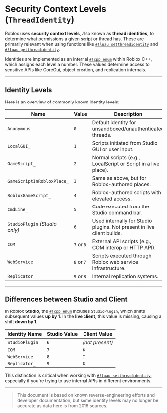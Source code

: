 # Security Context Levels (`ThreadIdentity`)

Roblox uses **security context levels**, also known as **thread identities**, to determine what permissions a given script or thread has. These are primarily relevant when using functions like [`#!luau setthreadidentity`](./setthreadidentity.md) and [`#!luau getthreadidentity`](./getthreadidentity.md).

Identities are implemented as an internal [`#!cpp enum`](https://www.w3schools.com/cpp/cpp_enum.asp) within Roblox C++, which assigns each level a number. These values determine access to sensitive APIs like CoreGui, object creation, and replication internals.

---

## Identity Levels

Here is an overview of commonly known identity levels:

| Name                         | Value | Description                                                                 |
|------------------------------|--------|-----------------------------------------------------------------------------|
| `Anonymous`                  | `0`    | Default identity for unsandboxed/unauthenticated threads.                   |
| `LocalGUI_`                 | `1`    | Scripts initiated from Studio GUI or user input.                            |
| `GameScript_`              | `2`    | Normal scripts (e.g., LocalScript or Script in a live place).               |
| `GameScriptInRobloxPlace_` | `3`    | Same as above, but for Roblox-authored places.                              |
| `RobloxGameScript_`        | `4`    | Roblox-authored scripts with elevated access.                               |
| `CmdLine_`                 | `5`    | Code executed from the Studio command bar.                                  |
| `StudioPlugin` *(Studio only)* | `6` | Used internally for Studio plugins. Not present in live client builds.      |
| `COM`                      | `7` or `6` | External API scripts (e.g., COM interop or HTTP API).                     |
| `WebService`              | `8` or `7` | Scripts executed through Roblox web service infrastructure.               |
| `Replicator_`             | `9` or `8` | Internal replication systems.                                             |

---

## Differences between Studio and Client

In Roblox **Studio**, the [`#!cpp enum`](https://www.w3schools.com/cpp/cpp_enum.asp) includes `StudioPlugin`, which shifts subsequent values **up by 1**. In the **live client**, this value is missing, causing a shift **down by 1**.

| Identity Name         | Studio Value | Client Value |
|-----------------------|--------------|--------------|
| `StudioPlugin`        | `6`          | *(not present)* |
| `COM`                 | `7`          | `6`          |
| `WebService`          | `8`          | `7`          |
| `Replicator_`         | `9`          | `8`          |

This distinction is critical when working with [`#!luau setthreadidentity`](./setthreadidentity.md), especially if you're trying to use internal APIs in different environments.

---

> This document is based on known reverse-engineering efforts and developer documentation, but some identity levels may no longer be accurate as data here is from 2016 sources.
